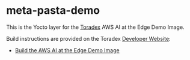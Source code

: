 # meta-pasta-demo #

This is the Yocto layer for the [Toradex](https://www.toradex.com/) AWS AI at the Edge Demo Image.

Build instructions are provided on the Toradex [Developer Website](https://developer.toradex.com/):

- [Build the AWS AI at the Edge Demo Image](https://developer.toradex.com/knowledge-base/build-the-aws-ai-at-the-edge-demo-image)